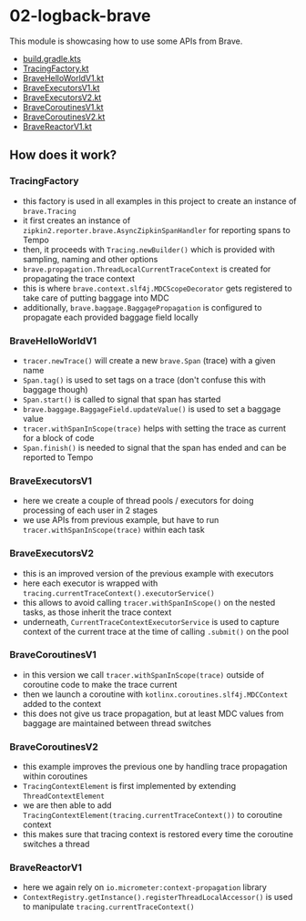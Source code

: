 # 02-logback-brave

This module is showcasing how to use some APIs from Brave.

* [build.gradle.kts](build.gradle.kts)
* [TracingFactory.kt](src/main/kotlin/me/ilya40umov/observability/helper/TracingFactory.kt)
* [BraveHelloWorldV1.kt](src/main/kotlin/me/ilya40umov/observability/BraveHelloWorldV1.kt)
* [BraveExecutorsV1.kt](src/main/kotlin/me/ilya40umov/observability/BraveExecutorsV1.kt)
* [BraveExecutorsV2.kt](src/main/kotlin/me/ilya40umov/observability/BraveExecutorsV2.kt)
* [BraveCoroutinesV1.kt](src/main/kotlin/me/ilya40umov/observability/BraveCoroutinesV1.kt)
* [BraveCoroutinesV2.kt](src/main/kotlin/me/ilya40umov/observability/BraveCoroutinesV2.kt)
* [BraveReactorV1.kt](src/main/kotlin/me/ilya40umov/observability/BraveReactorV1.kt)

## How does it work?

### TracingFactory

* this factory is used in all examples in this project to create an instance of `brave.Tracing`
* it first creates an instance of `zipkin2.reporter.brave.AsyncZipkinSpanHandler` for reporting spans to Tempo
* then, it proceeds with `Tracing.newBuilder()` which is provided with sampling, naming and other options
* `brave.propagation.ThreadLocalCurrentTraceContext` is created for propagating the trace context
* this is where `brave.context.slf4j.MDCScopeDecorator` gets registered to take care of putting baggage into MDC
* additionally, `brave.baggage.BaggagePropagation` is configured to propagate each provided baggage field locally

### BraveHelloWorldV1

* `tracer.newTrace()` will create a new `brave.Span` (trace) with a given name
* `Span.tag()` is used to set tags on a trace (don't confuse this with baggage though)
* `Span.start()` is called to signal that span has started
* `brave.baggage.BaggageField.updateValue()` is used to set a baggage value
* `tracer.withSpanInScope(trace)` helps with setting the trace as current for a block of code
* `Span.finish()` is needed to signal that the span has ended and can be reported to Tempo

### BraveExecutorsV1

* here we create a couple of thread pools / executors for doing processing of each user in 2 stages
* we use APIs from previous example, but have to run `tracer.withSpanInScope(trace)` within each task

### BraveExecutorsV2

* this is an improved version of the previous example with executors
* here each executor is wrapped with `tracing.currentTraceContext().executorService()`
* this allows to avoid calling `tracer.withSpanInScope()` on the nested tasks, as those inherit the trace context
* underneath, `CurrentTraceContextExecutorService` is used to capture context of the current trace at the time of calling `.submit()` on the pool

### BraveCoroutinesV1

* in this version we call `tracer.withSpanInScope(trace)` outside of coroutine code to make the trace current
* then we launch a coroutine with `kotlinx.coroutines.slf4j.MDCContext` added to the context
* this does not give us trace propagation, but at least MDC values from baggage are maintained between thread switches

### BraveCoroutinesV2

* this example improves the previous one by handling trace propagation within coroutines
* `TracingContextElement` is first implemented by extending `ThreadContextElement`
* we are then able to add `TracingContextElement(tracing.currentTraceContext())` to coroutine context
* this makes sure that tracing context is restored every time the coroutine switches a thread

### BraveReactorV1

* here we again rely on `io.micrometer:context-propagation` library
* `ContextRegistry.getInstance().registerThreadLocalAccessor()` is used to manipulate `tracing.currentTraceContext()`
